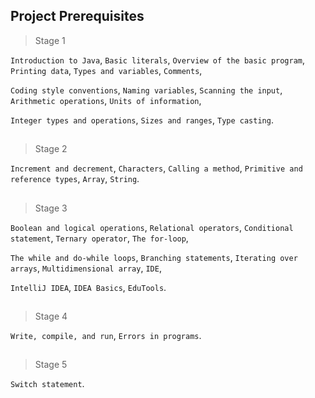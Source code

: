 ## Project Prerequisites
> Stage 1

`Introduction to Java`, `Basic literals`, `Overview of the basic program`, `Printing data`, `Types and variables`, `Comments`, 

`Coding style conventions`, `Naming variables`, `Scanning the input`, `Arithmetic operations`,  `Units of information`, 

`Integer types and operations`, `Sizes and ranges`, `Type casting`. 
##
> Stage 2

`Increment and decrement`, `Characters`, `Calling a method`, `Primitive and reference types`, `Array`, `String`.
##
> Stage 3

`Boolean and logical operations`, `Relational operators`, `Conditional statement`, `Ternary operator`, `The for-loop`, 

`The while and do-while loops`, `Branching statements`, `Iterating over arrays`, `Multidimensional array`, `IDE`, 

`IntelliJ IDEA`, `IDEA Basics`, `EduTools`.
##
> Stage 4

`Write, compile, and run`, `Errors in programs`.
##
> Stage 5

`Switch statement`.
